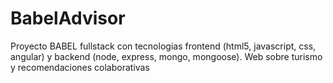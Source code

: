 # BabelAdvisor
Proyecto BABEL fullstack con tecnologias frontend (html5, javascript, css, angular) y backend (node, express, mongo, mongoose). Web sobre turismo y recomendaciones colaborativas
